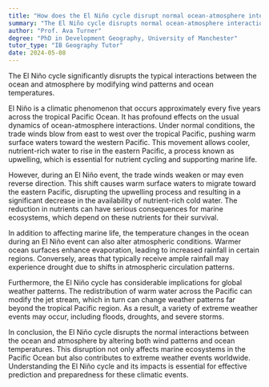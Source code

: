 ```yaml
---
title: "How does the El Niño cycle disrupt normal ocean-atmosphere interactions?"
summary: "The El Niño cycle disrupts normal ocean-atmosphere interactions by altering wind patterns and ocean temperatures."
author: "Prof. Ava Turner"
degree: "PhD in Development Geography, University of Manchester"
tutor_type: "IB Geography Tutor"
date: 2024-05-08
---
```


The El Niño cycle significantly disrupts the typical interactions between the ocean and atmosphere by modifying wind patterns and ocean temperatures.

El Niño is a climatic phenomenon that occurs approximately every five years across the tropical Pacific Ocean. It has profound effects on the usual dynamics of ocean-atmosphere interactions. Under normal conditions, the trade winds blow from east to west over the tropical Pacific, pushing warm surface waters toward the western Pacific. This movement allows cooler, nutrient-rich water to rise in the eastern Pacific, a process known as upwelling, which is essential for nutrient cycling and supporting marine life.

However, during an El Niño event, the trade winds weaken or may even reverse direction. This shift causes warm surface waters to migrate toward the eastern Pacific, disrupting the upwelling process and resulting in a significant decrease in the availability of nutrient-rich cold water. The reduction in nutrients can have serious consequences for marine ecosystems, which depend on these nutrients for their survival.

In addition to affecting marine life, the temperature changes in the ocean during an El Niño event can also alter atmospheric conditions. Warmer ocean surfaces enhance evaporation, leading to increased rainfall in certain regions. Conversely, areas that typically receive ample rainfall may experience drought due to shifts in atmospheric circulation patterns.

Furthermore, the El Niño cycle has considerable implications for global weather patterns. The redistribution of warm water across the Pacific can modify the jet stream, which in turn can change weather patterns far beyond the tropical Pacific region. As a result, a variety of extreme weather events may occur, including floods, droughts, and severe storms.

In conclusion, the El Niño cycle disrupts the normal interactions between the ocean and atmosphere by altering both wind patterns and ocean temperatures. This disruption not only affects marine ecosystems in the Pacific Ocean but also contributes to extreme weather events worldwide. Understanding the El Niño cycle and its impacts is essential for effective prediction and preparedness for these climatic events.
    